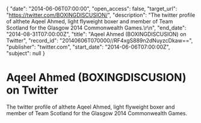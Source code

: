 {
  "date": "2014-06-06T07:00:00", 
  "open_access": false, 
  "target_url": "https://twitter.com/BOXINGDISCUSION/", 
  "description": "The twitter profile of althete Aqeel Ahmed, light flyweight boxer and member of Team Scotland for the Glasgow 2014 Commonwealth Games.\r\n", 
  "end_date": "2014-08-31T07:00:00Z", 
  "title": "Aqeel Ahmed (BOXINGDISCUSION) on Twitter", 
  "record_id": "20140606T070000//RF4xgS889n2dNuyzcDkaw==", 
  "publisher": "twitter.com", 
  "start_date": "2014-06-06T07:00:00Z", 
  "subject": null
}

# Aqeel Ahmed (BOXINGDISCUSION) on Twitter

The twitter profile of althete Aqeel Ahmed, light flyweight boxer and member of Team Scotland for the Glasgow 2014 Commonwealth Games.
